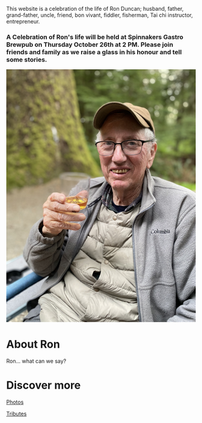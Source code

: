This website is a celebration of the life of Ron Duncan; husband, father, grand-father, uncle, friend, bon vivant, fiddler, fisherman, Tai chi instructor, entrepreneur.

### A Celebration of Ron's life will be held at Spinnakers Gastro Brewpub on Thursday October 26th at 2 PM. Please join friends and family as we raise a glass in his honour and tell some stories. 

<img src="./assets/ronduncan036.png" alt="Ron and a glass of wine"/>

# About Ron

Ron... what can we say?

# Discover more

[Photos](./photos)

[Tributes](./tributes)